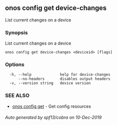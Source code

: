 ## onos config get device-changes

List current changes on a device

### Synopsis

List current changes on a device

```
onos config get device-changes <deviceid> [flags]
```

### Options

```
  -h, --help             help for device-changes
      --no-headers       disables output headers
  -v, --version string   device version
```

### SEE ALSO

* [onos config get](onos_config_get.md)	 - Get config resources

###### Auto generated by spf13/cobra on 10-Dec-2019
